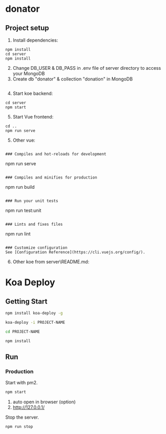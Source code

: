 # donator

## Project setup
1. Install dependencies:

```
npm install
cd server
npm install

```
2. Change DB_USER & DB_PASS in .env file of server directory to access your MongoDB
3. Create db "donator" & collection "donation" in MongoDB
```

```
4. Start koe backend:
```
cd server
npm start

```
5. Start Vue frontend:
```
cd ..
npm run serve

```
5. Other vue:
```

### Compiles and hot-reloads for development
```
npm run serve
```

### Compiles and minifies for production
```
npm run build
```

### Run your unit tests
```
npm run test:unit
```

### Lints and fixes files
```
npm run lint
```

### Customize configuration
See [Configuration Reference](https://cli.vuejs.org/config/).

```

6. Other koe from server\README.md:

# Koa Deploy

## Getting Start

```sh
npm install koa-deploy -g
```

```sh
koa-deploy -i PROJECT-NAME
```

```sh
cd PROJECT-NAME
```

```sh
npm install
```

## Run

### Production

Start with pm2.

```sh
npm start
```

1. auto open in browser (option)
2. http://127.0.0.1/

Stop the server.

```sh
npm run stop
```
